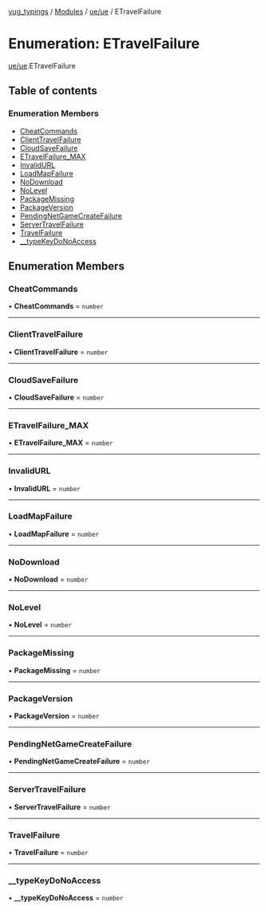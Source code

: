 [yug_typings](../README.md) / [Modules](../modules.md) / [ue/ue](../modules/ue_ue.md) / ETravelFailure

# Enumeration: ETravelFailure

[ue/ue](../modules/ue_ue.md).ETravelFailure

## Table of contents

### Enumeration Members

- [CheatCommands](ue_ue.ETravelFailure.md#cheatcommands)
- [ClientTravelFailure](ue_ue.ETravelFailure.md#clienttravelfailure)
- [CloudSaveFailure](ue_ue.ETravelFailure.md#cloudsavefailure)
- [ETravelFailure\_MAX](ue_ue.ETravelFailure.md#etravelfailure_max)
- [InvalidURL](ue_ue.ETravelFailure.md#invalidurl)
- [LoadMapFailure](ue_ue.ETravelFailure.md#loadmapfailure)
- [NoDownload](ue_ue.ETravelFailure.md#nodownload)
- [NoLevel](ue_ue.ETravelFailure.md#nolevel)
- [PackageMissing](ue_ue.ETravelFailure.md#packagemissing)
- [PackageVersion](ue_ue.ETravelFailure.md#packageversion)
- [PendingNetGameCreateFailure](ue_ue.ETravelFailure.md#pendingnetgamecreatefailure)
- [ServerTravelFailure](ue_ue.ETravelFailure.md#servertravelfailure)
- [TravelFailure](ue_ue.ETravelFailure.md#travelfailure)
- [\_\_typeKeyDoNoAccess](ue_ue.ETravelFailure.md#__typekeydonoaccess)

## Enumeration Members

### CheatCommands

• **CheatCommands** = `number`

___

### ClientTravelFailure

• **ClientTravelFailure** = `number`

___

### CloudSaveFailure

• **CloudSaveFailure** = `number`

___

### ETravelFailure\_MAX

• **ETravelFailure\_MAX** = `number`

___

### InvalidURL

• **InvalidURL** = `number`

___

### LoadMapFailure

• **LoadMapFailure** = `number`

___

### NoDownload

• **NoDownload** = `number`

___

### NoLevel

• **NoLevel** = `number`

___

### PackageMissing

• **PackageMissing** = `number`

___

### PackageVersion

• **PackageVersion** = `number`

___

### PendingNetGameCreateFailure

• **PendingNetGameCreateFailure** = `number`

___

### ServerTravelFailure

• **ServerTravelFailure** = `number`

___

### TravelFailure

• **TravelFailure** = `number`

___

### \_\_typeKeyDoNoAccess

• **\_\_typeKeyDoNoAccess** = `number`
